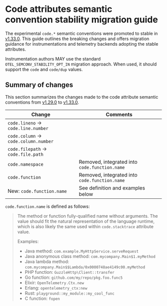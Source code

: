 <!--- Hugo front matter used to generate the website version of this page:
linkTitle: Code attributes migration
--->

# Code attributes semantic convention stability migration guide

The experimental `code.*` semantic conventions were promoted to stable in
[v1.33.0](https://github.com/open-telemetry/semantic-conventions/releases/tag/v1.33.0).
This guide outlines the breaking changes and offers migration guidance for
instrumentations and telemetry backends adopting the stable attributes.

Instrumentation authors MAY use the standard `OTEL_SEMCONV_STABILITY_OPT_IN`
migration approach. When used, it should support the `code` and `code/dup`
values.

## Summary of changes

This section summarizes the changes made to the code attribute semantic
conventions from
[v1.29.0](https://github.com/open-telemetry/semantic-conventions/blob/v1.29.0/docs/attributes-registry/code.md)
to
[v1.33.0](https://github.com/open-telemetry/semantic-conventions/blob/v1.33.0/docs/attributes-registry/code.md).

<!-- prettier-ignore-start -->
| Change                                    | Comments                                      |
| ----------------------------------------- | --------------------------------------------- |
| `code.lineno` &rarr; `code.line.number`   |                                               |
| `code.column` &rarr; `code.column.number` |                                               |
| `code.filepath` &rarr; `code.file.path`   |                                               |
| `code.namespace`                          | Removed, integrated into `code.function.name` |
| `code.function`                           | Removed, integrated into `code.function.name` |
| New: `code.function.name`                 | See definition and examples below             |
<!-- prettier-ignore-end -->

`code.function.name` is defined as follows:

> The method or function fully-qualified name without arguments.
> The value should fit the natural representation of the language runtime,
> which is also likely the same used within `code.stacktrace` attribute value.
>
> Examples:
>
> - Java method: `com.example.MyHttpService.serveRequest`
> - Java anonymous class method: `com.mycompany.Main$1.myMethod`
> - Java lambda method: `com.mycompany.Main$$Lambda/0x0000748ae4149c00.myMethod`
> - PHP function: `GuzzleHttp\Client::transfer`
> - Go function: `github.com/my/repo/pkg.foo.func5`
> - Elixir: `OpenTelemetry.Ctx.new`
> - Erlang: `opentelemetry_ctx:new`
> - Rust: `playground::my_module::my_cool_func`
> - C function: `fopen`
